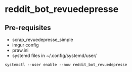 # reddit_bot_revuedepresse

## Pre-requisites

- scrap_revuedepresse_simple
- imgur config
- praw.ini
- systemd files in ~/.config/systemd/user/


```
systemctl --user enable --now reddit_bot_revuedepresse
```

